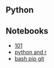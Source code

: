 ##  Python

## Notebooks

- [101](http://colab.research.google.com/github/theotheo/ds/blob/master/notebooks/101.ipynb)
- [python and r](http://colab.research.google.com/github/theotheo/ds/blob/master/notebooks/Python_and_R.ipynb)
- [bash pip git](http://colab.research.google.com/github/theotheo/ds/blob/master/notebooks/bash_pip_git.ipynb)
